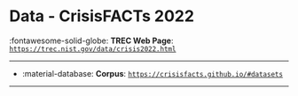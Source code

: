 # Data - CrisisFACTs 2022 

:fontawesome-solid-globe: **TREC Web Page**: [`https://trec.nist.gov/data/crisis2022.html`](https://trec.nist.gov/data/crisis2022.html)

---

- :material-database: **Corpus**: [`https://crisisfacts.github.io/#datasets`](https://crisisfacts.github.io/#datasets)


---

